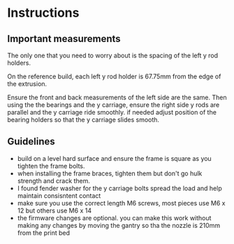 # Instructions

## Important measurements

The only one that you need to worry about is the spacing of the left y rod holders.

On the reference build, each left y rod holder is 67.75mm from the edge of the extrusion.

Ensure the front and back measurements of the left side are the same.  Then using the the bearings and the y carriage, ensure the right side y rods are parallel and the y carriage ride smoothly.  if needed adjust position of the bearing holders so that the y carriage slides smooth.

## Guidelines

- build on a level hard surface and ensure the frame is square as you tighten the frame bolts.
- when installing the frame braces, tighten them but don't go hulk strength and crack them.
- I found fender washer for the y carriage bolts spread the load and help maintain consisntent contact
- make sure you use the correct length M6 screws, most pieces use M6 x 12 but others use M6 x 14
- the firmware changes are optional. you can make this work without making any changes by moving the gantry so tha the nozzle is 210mm from the print bed
